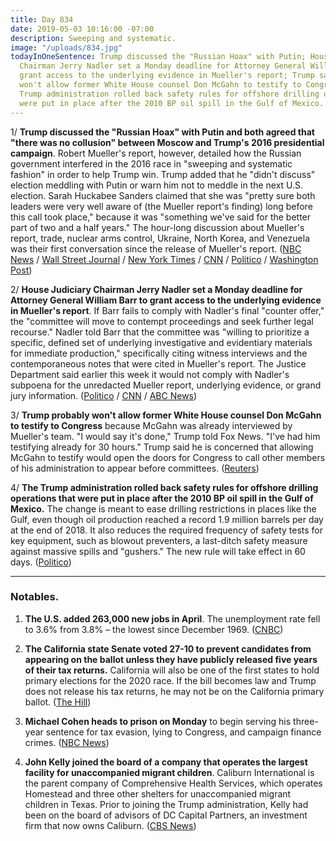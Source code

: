 ```yaml
---
title: Day 834
date: 2019-05-03 10:16:00 -07:00
description: Sweeping and systematic.
image: "/uploads/834.jpg"
todayInOneSentence: Trump discussed the "Russian Hoax" with Putin; House Judiciary
  Chairman Jerry Nadler set a Monday deadline for Attorney General William Barr to
  grant access to the underlying evidence in Mueller's report; Trump said he probably
  won't allow former White House counsel Don McGahn to testify to Congress; and The
  Trump administration rolled back safety rules for offshore drilling operations that
  were put in place after the 2010 BP oil spill in the Gulf of Mexico.
---
```


1/ **Trump discussed the "Russian Hoax" with Putin and both agreed that "there was no collusion" between Moscow and Trump's 2016 presidential campaign**. Robert Mueller's report, however, detailed how the Russian government interfered in the 2016 race in "sweeping and systematic fashion" in order to help Trump win. Trump added that he "didn't discuss" election meddling with Putin or warn him not to meddle in the next U.S. election. Sarah Huckabee Sanders claimed that she was "pretty sure both leaders were very well aware of (the Mueller report's finding) long before this call took place," because it was "something we've said for the better part of two and a half years." The hour-long discussion about Mueller's report, trade, nuclear arms control, Ukraine, North Korea, and Venezuela was their first conversation since the release of Mueller's report. ([NBC News](https://www.nbcnews.com/politics/white-house/trump-putin-discussed-mueller-report-agreed-no-collusion-white-house-n1001706) / [Wall Street Journal](https://www.wsj.com/articles/trump-and-putin-discuss-venezuela-mueller-report-11556900040) / [New York Times](https://www.nytimes.com/2019/05/03/us/politics/trump-putin-phone-call.html) / [CNN](https://www.cnn.com/2019/05/03/politics/trump-putin-phone-call-mueller-report/) / [Politico](https://www.politico.com/story/2019/05/03/trump-putin-phone-call-1300724) / [Washington Post](https://www.washingtonpost.com/politics/trump-and-putin-discussed-outcome-of-mueller-probe-as-part-of-hour-long-phone-conversation-white-house-says/2019/05/03/77c5e98c-6d94-11e9-be3a-33217240a539_story.html))

2/ **House Judiciary Chairman Jerry Nadler set a Monday deadline for Attorney General William Barr to grant access to the underlying evidence in Mueller's report**. If Barr fails to comply with Nadler's final "counter offer," the "committee will move to contempt proceedings and seek further legal recourse." Nadler told Barr that the committee was "willing to prioritize a specific, defined set of underlying investigative and evidentiary materials for immediate production," specifically citing witness interviews and the contemporaneous notes that were cited in Mueller's report. The Justice Department said earlier this week it would not comply with Nadler's subpoena for the unredacted Mueller report, underlying evidence, or grand jury information. ([Politico](https://www.politico.com/story/2019/05/03/nadler-barr-in-contempt-1300548) / [CNN](https://www.cnn.com/2019/05/03/politics/nadler-mueller-justice-barr-contempt/) / [ABC News](https://abcnews.go.com/Politics/house-judiciary-chairman-ultimatum-ag-barr-move-contempt/story?id=62802970))

3/ **Trump probably won't allow former White House counsel Don McGahn to testify to Congress** because McGahn was already interviewed by Mueller's team. "I would say it's done," Trump told Fox News. "I've had him testifying already for 30 hours." Trump said he is concerned that allowing McGahn to testify would open the doors for Congress to call other members of his administration to appear before committees. ([Reuters](https://www.reuters.com/article/us-usa-trump-russia-mcgahn-idUSKCN1S82AT))

4/ **The Trump administration rolled back safety rules for offshore drilling operations that were put in place after the 2010 BP oil spill in the Gulf of Mexico.** The change is meant to ease drilling restrictions in places like the Gulf, even though oil production reached a record 1.9 million barrels per day at the end of 2018. It also reduces the required frequency of safety tests for key equipment, such as blowout preventers, a last-ditch safety measure against massive spills and "gushers." The new rule will take effect in 60 days. ([Politico](https://www.politico.com/story/2019/05/02/offshore-drilling-rules-1404098))

---

### Notables.

1. **The U.S. added 263,000 new jobs in April**. The unemployment rate fell to 3.6% from 3.8% – the lowest since December 1969. ([CNBC](https://www.cnbc.com/2019/05/03/nonfarm-payrolls-april-2019.html))

2. **The California state Senate voted 27-10 to prevent candidates from appearing on the ballot unless they have publicly released five years of their tax returns.** California will also be one of the first states to hold primary elections for the 2020 race. If the bill becomes law and Trump does not release his tax returns, he may not be on the California primary ballot. ([The Hill](https://thehill.com/homenews/state-watch/441908-california-senate-passes-bill-that-would-keep-trump-off-2020-ballot))

3. **Michael Cohen heads to prison on Monday** to begin serving his three-year sentence for tax evasion, lying to Congress, and campaign finance crimes. ([NBC News](https://www.nbcnews.com/politics/donald-trump/cohen-prison-monday-ex-officials-say-rat-should-watch-his-n1001666))

4. **John Kelly joined the board of a company that operates the largest facility for unaccompanied migrant children**. Caliburn International is the parent company of Comprehensive Health Services, which operates Homestead and three other shelters for unaccompanied migrant children in Texas. Prior to joining the Trump administration, Kelly had been on the board of advisors of DC Capital Partners, an investment firm that now owns Caliburn. ([CBS News](https://www.cbsnews.com/news/john-kelly-joins-board-of-caliburn-international-company-operating-largest-unaccompanied-migrant-children-shelter/))